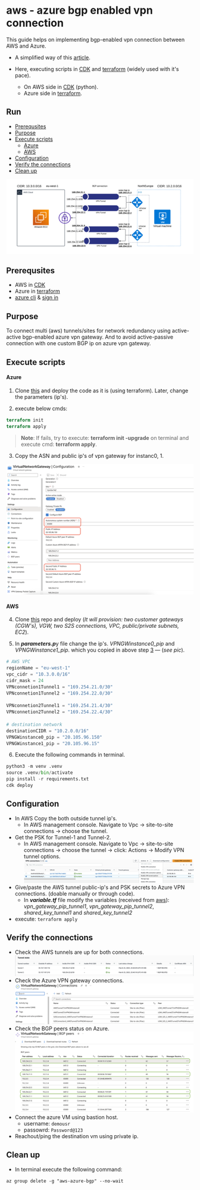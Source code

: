 # aws - azure bgp enabled vpn connection

This guide helps on implementing bgp-enabled vpn connection between AWS and Azure.

- A simplified way of this [article](https://learn.microsoft.com/en-us/azure/vpn-gateway/vpn-gateway-howto-aws-bgp).
- Here, executing scripts in [CDK](https://docs.aws.amazon.com/cdk/v2/guide/getting_started.html) and [terraform](https://developer.hashicorp.com/terraform/tutorials/azure-get-started) (widely used with it's pace).


  - On AWS side in [CDK](https://github.com/sree7k7/AWS-multi-S2S) (python).
  - Azure side in [terraform](https://developer.hashicorp.com/terraform/tutorials/azure-get-started).

## Run

  - [Prerequsites](#prerequsites)
  - [Purpose](#purpose)
  - [Execute scripts](#execute-scripts)
    - [Azure](#azure)
    - [AWS](#aws)
  - [Configuration](#configuration)
  - [Verify the connections](#verify-the-connections)
  - [Clean up](#clean-up)

![AWS-Azure](pic/AWS-Azure-design.png)

## Prerequsites

- AWS in [CDK](https://docs.aws.amazon.com/cdk/v2/guide/getting_started.html)
- Azure in [terraform](https://developer.hashicorp.com/terraform/tutorials/azure-get-started)
- [azure cli](https://learn.microsoft.com/en-us/cli/azure/install-azure-cli) & [sign in](https://learn.microsoft.com/en-us/cli/azure/authenticate-azure-cli)

## Purpose

To connect multi (aws) tunnels/sites for network redundancy using active-active bgp-enabled azure vpn gateway.
And to avoid active-passive connection with one custom BGP ip on azure vpn gateway.

## Execute scripts

#### Azure

1. Clone [this](https://github.com/sree7k7/AWS-Azure-bgp-connection) and deploy the code as it is (using terraform). Later, change the parameters (ip's).

2. execute below cmds:

```terraform
terraform init
terraform apply
```

> **Note**: If fails, try to execute: **terraform init -upgrade** on terminal and execute cmd: **terraform apply**.

3. Copy the ASN and public ip's of vpn gateway for instanc0, 1.

![Azure-vpn-gateway-active-active-mode](pic/azure-vpn-gateway.png)

#### AWS

4. Clone [this](https://github.com/sree7k7/AWS-multi-S2S) repo and deploy (*It will provision: two customer gateways (CGW's), VGW, two S2S connections, VPC, public/private subnets, EC2*).

5. In ***parameters.p***y file change the ip's. *VPNGWinstance0_pip* and
*VPNGWinstance1_pip*. which you copied in above step [3](#3) — (*see pic*).

```python
# AWS VPC
regionName = "eu-west-1"
vpc_cidr = "10.3.0.0/16"
cidr_mask = 24
VPNconnetion1Tunnel1 = "169.254.21.0/30"
VPNconnetion1Tunnel2 = "169.254.22.0/30"

VPNconnetion2Tunnel1 = "169.254.21.4/30"
VPNconnetion2Tunnel2 = "169.254.22.4/30"      

# destination network
destinationCIDR = "10.2.0.0/16"
VPNGWinstance0_pip = "20.105.96.150"
VPNGWinstance1_pip = "20.105.96.15"
```

6. Execute the following commands in terminal.

```python
python3 -m venv .venv
source .venv/bin/activate
pip install -r requirements.txt
cdk deploy
```

## Configuration

- In AWS Copy the both outside tunnel ip's.
  - In AWS management console. Navigate to Vpc → site-to-site connections → choose the tunnel.
- Get the PSK for Tunnel-1 and Tunnel-2.
  - In AWS management console. Navigate to Vpc → site-to-site connections → choose the tunnel → click: Actions → Modify VPN tunnel options.
  ![ModifyVPNTunnel](pic/AWS-modify-vpn.png)
- Give/paste the AWS tunnel public-ip's and PSK secrets to Azure VPN connections. (doable manually or through code).
  - In ***variable.tf*** file modify the variables (received from [aws](#aws)): *vpn_gateway_pip_tunnel1*, *vpn_gateway_pip_tunnel2*,
  *shared_key_tunnel1* and *shared_key_tunnel2*
- execute: `terraform apply`

## Verify the connections

- Check the AWS tunnels are up for both connections.![TunnelState](pic/AWS-tunnel-state.png)
- Check the Azure VPN gateway connections.
![AzureVPNGWconnections](pic/vpn-connections.png)
- Check the BGP peers status on Azure.
![AzureBGP-peers](pic/azure-bgp-peers.png)
- Connect the azure VM using bastion host.
  - username: `demousr`
  - passowrd: `Password@123`
- Reachout/ping the destination vm using private ip.

## Clean up
- In terminal execute the following command:
```azcli
az group delete -g "aws-azure-bgp" --no-wait
```